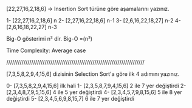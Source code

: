 

[22,27,16,2,18,6] -> Insertion Sort türüne göre aşamalarını yazınız.

1- [22,27,16,2,18,6] n
2- [2,27,16,22,18,6] n-1
3- [2,6,16,22,18,27] n-2
4- [2,6,16,18,22,27] n-3

Big-O gösterimi n² dir. Big-O =(n²)

Time Complexity: Average case

////////////////////////////////////////////////////////////////////////

[7,3,5,8,2,9,4,15,6] dizisinin Selection Sort'a göre ilk 4 adımını yazınız.

0- [7,3,5,8,2,9,4,15,6] ilk hali
1- [2,3,5,8,7,9,4,15,6] 2 ile 7 yer değiştirdi
2- [2,3,4,8,7,9,5,15,6] 4 ile 5 yer değiştirdi
4- [2,3,4,5,7,9,8,15,6] 5 ile 8 yer değiştirdi
5- [2,3,4,5,6,9,8,15,7] 6 ile 7 yer değiştirdi